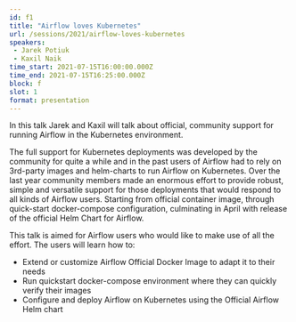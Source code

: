 ```yaml
---
id: f1
title: "Airflow loves Kubernetes"
url: /sessions/2021/airflow-loves-kubernetes
speakers:
 - Jarek Potiuk
 - Kaxil Naik
time_start: 2021-07-15T16:00:00.000Z
time_end: 2021-07-15T16:25:00.000Z
block: f
slot: 1
format: presentation
---
```


In this talk Jarek and Kaxil will talk about official, community support for running Airflow in the Kubernetes environment.

The full support for Kubernetes deployments was developed by the community for quite a while and in the past users of Airflow had to rely on 3rd-party images and helm-charts to run Airflow on Kubernetes. Over the last year community members made an enormous effort to provide robust, simple and versatile support for those deployments that would respond to all kinds of Airflow users. Starting from official container image, through quick-start docker-compose configuration, culminating in April with release of the official Helm Chart for Airflow.

This talk is aimed for Airflow users who would like to make use of all the effort. The users will learn how to:
* Extend or customize Airflow Official Docker Image to adapt it to their needs
* Run quickstart docker-compose environment where they can quickly verify their images
* Configure and deploy Airflow on Kubernetes using the Official Airflow Helm chart